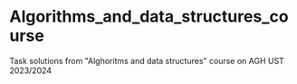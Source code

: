 # Algorithms_and_data_structures_course
Task solutions from "Alghoritms and data structures" course on AGH UST 2023/2024
